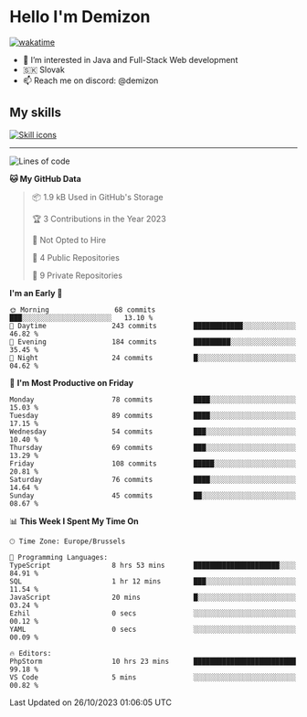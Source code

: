# Hello I'm Demizon
[![wakatime](https://wakatime.com/badge/user/6ad1949f-d6d7-44f9-9eee-c35e54cc499b.svg)](https://wakatime.com/@6ad1949f-d6d7-44f9-9eee-c35e54cc499b)
- 👀 I’m interested in Java and Full-Stack Web development
- 🇸🇰 Slovak
- 📫 Reach me on discord: @demizon

## My skills
[![Skill icons](https://skillicons.dev/icons?i=java,js,ts,html,css,react,nextjs,tailwind,supabase,py,git,docker,linux,mysql,postgres,mongo&theme=dark)](https://github.com/Demizon3433)

---

<!--START_SECTION:waka-->
![Lines of code](https://img.shields.io/badge/From%20Hello%20World%20I%27ve%20Written-103.1%20thousand%20lines%20of%20code-blue)

**🐱 My GitHub Data** 

> 📦 1.9 kB Used in GitHub's Storage 
 > 
> 🏆 3 Contributions in the Year 2023
 > 
> 🚫 Not Opted to Hire
 > 
> 📜 4 Public Repositories 
 > 
> 🔑 9 Private Repositories 
 > 
**I'm an Early 🐤** 

```text
🌞 Morning                68 commits          ███░░░░░░░░░░░░░░░░░░░░░░   13.10 % 
🌆 Daytime                243 commits         ████████████░░░░░░░░░░░░░   46.82 % 
🌃 Evening                184 commits         █████████░░░░░░░░░░░░░░░░   35.45 % 
🌙 Night                  24 commits          █░░░░░░░░░░░░░░░░░░░░░░░░   04.62 % 
```
📅 **I'm Most Productive on Friday** 

```text
Monday                   78 commits          ████░░░░░░░░░░░░░░░░░░░░░   15.03 % 
Tuesday                  89 commits          ████░░░░░░░░░░░░░░░░░░░░░   17.15 % 
Wednesday                54 commits          ███░░░░░░░░░░░░░░░░░░░░░░   10.40 % 
Thursday                 69 commits          ███░░░░░░░░░░░░░░░░░░░░░░   13.29 % 
Friday                   108 commits         █████░░░░░░░░░░░░░░░░░░░░   20.81 % 
Saturday                 76 commits          ████░░░░░░░░░░░░░░░░░░░░░   14.64 % 
Sunday                   45 commits          ██░░░░░░░░░░░░░░░░░░░░░░░   08.67 % 
```


📊 **This Week I Spent My Time On** 

```text
🕑︎ Time Zone: Europe/Brussels

💬 Programming Languages: 
TypeScript               8 hrs 53 mins       █████████████████████░░░░   84.91 % 
SQL                      1 hr 12 mins        ███░░░░░░░░░░░░░░░░░░░░░░   11.54 % 
JavaScript               20 mins             █░░░░░░░░░░░░░░░░░░░░░░░░   03.24 % 
Ezhil                    0 secs              ░░░░░░░░░░░░░░░░░░░░░░░░░   00.12 % 
YAML                     0 secs              ░░░░░░░░░░░░░░░░░░░░░░░░░   00.09 % 

🔥 Editors: 
PhpStorm                 10 hrs 23 mins      █████████████████████████   99.18 % 
VS Code                  5 mins              ░░░░░░░░░░░░░░░░░░░░░░░░░   00.82 % 
```


 Last Updated on 26/10/2023 01:06:05 UTC
<!--END_SECTION:waka-->
